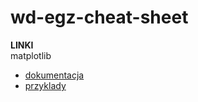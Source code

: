 # wd-egz-cheat-sheet
 **LINKI** <br>
 matplotlib
 - [dokumentacja](https://matplotlib.org/stable/contents.html)
 - [przyklady](https://matplotlib.org/stable/gallery/index.html)
 
